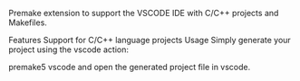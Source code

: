 Premake extension to support the VSCODE IDE with C/C++ projects and Makefiles.

Features
Support for C/C++ language projects
Usage
Simply generate your project using the vscode action:

premake5 vscode
and open the generated project file in vscode.